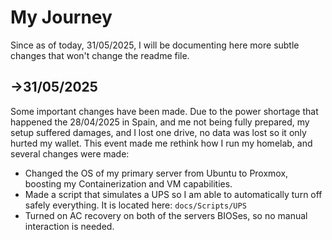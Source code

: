 # My Journey
Since as of today, 31/05/2025, I will be documenting here more subtle changes that won't change the readme file.

## ->31/05/2025
Some important changes have been made. Due to the power shortage that happened the 28/04/2025 in Spain, and me not being fully prepared, my setup suffered damages, and I lost one drive,
no data was lost so it only hurted my wallet. This event made me rethink how I run my homelab, and several changes were made:
  * Changed the OS of my primary server from Ubuntu to Proxmox, boosting my Containerization and VM capabilities.
  * Made a script that simulates a UPS so I am able to automatically turn off safely everything. It is located here: `docs/Scripts/UPS`
  * Turned on AC recovery on both of the servers BIOSes, so no manual interaction is needed.

